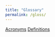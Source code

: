 ```yaml
---
title: "Glossary"
permalink: /gloss/
---
```


[Acronyms](https://laurenstreet.github.io/ai-supply/acronyms/)
[Definitions](https://laurenstreet.github.io/ai-supply/defs/)